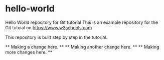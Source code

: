 # hello-world
Hello World repository for Git tutorial
This is an example repository for the Git tutoial on https://www.w3schools.com

This repository is built step by step in the tutorial.

** Making a change here. **
** Making another change here. **
** Making more changes here. **
